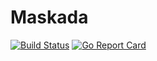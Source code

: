 # Maskada

[![Build Status](https://travis-ci.com/gritt/maskada.svg?token=9zCLhgqNcLQGL4xSz864&branch=master)](https://travis-ci.com/gritt/maskada)    [![Go Report Card](https://goreportcard.com/badge/github.com/gritt/maskada)](https://goreportcard.com/report/github.com/gritt/maskada)
